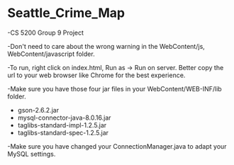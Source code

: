 # Seattle_Crime_Map
-CS 5200 Group 9 Project

-Don't need to care about the wrong warning in the WebContent/js, WebContent/javascript folder. 

-To run, right click on index.html, Run as -> Run on server. Better copy the url to your web browser like Chrome for the best experience.

-Make sure you have those four jar files in your WebContent/WEB-INF/lib folder.
* gson-2.6.2.jar
* mysql-connector-java-8.0.16.jar
* taglibs-standard-impl-1.2.5.jar
* taglibs-standard-spec-1.2.5.jar

-Make sure you have changed your ConnectionManager.java to adapt your MySQL settings.
